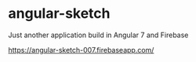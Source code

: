 # angular-sketch
Just another application build in Angular 7 and Firebase

https://angular-sketch-007.firebaseapp.com/
